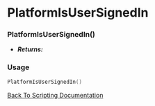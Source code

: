 # PlatformIsUserSignedIn

### PlatformIsUserSignedIn()
- ***Returns:*** 

### Usage

```Lua
PlatformIsUserSignedIn()
```


[Back To Scripting Documentation](../README.md)
